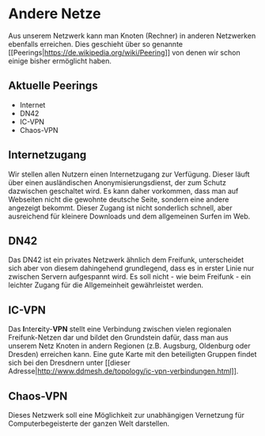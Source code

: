 # Andere Netze

Aus unserem Netzwerk kann man Knoten (Rechner) in anderen Netzwerken ebenfalls erreichen. Dies geschieht über so genannte [[Peerings|https://de.wikipedia.org/wiki/Peering]] von denen wir schon einige bisher ermöglicht haben.

## Aktuelle Peerings
* Internet
* DN42
* IC-VPN
* Chaos-VPN

## Internetzugang
Wir stellen allen Nutzern einen Internetzugang zur Verfügung. Dieser läuft über einen ausländischen Anonymisierungsdienst, der zum Schutz dazwischen geschaltet wird.
Es kann daher vorkommen, dass man auf Webseiten nicht die gewohnte deutsche Seite, sondern eine andere angezeigt bekommt.
Dieser Zugang ist nicht sonderlich schnell, aber ausreichend für kleinere Downloads und dem allgemeinen Surfen im Web.

## DN42
Das DN42 ist ein privates Netzwerk ähnlich dem Freifunk, unterscheidet sich aber von diesem dahingehend grundlegend, dass es in erster Linie nur zwischen Servern aufgespannt wird. Es soll nicht - wie beim Freifunk - ein leichter Zugang für die Allgemeinheit gewährleistet werden.

## IC-VPN
Das **I**nter**c**ity-**VPN** stellt eine Verbindung zwischen vielen regionalen Freifunk-Netzen dar und bildet den Grundstein dafür, dass man aus unserem Netz Knoten in andern Regionen (z.B. Augsburg, Oldenburg oder Dresden) erreichen kann.
Eine gute Karte mit den beteiligten Gruppen findet sich bei den Dresdnern unter [[dieser Adresse|http://www.ddmesh.de/topology/ic-vpn-verbindungen.html]].

## Chaos-VPN
Dieses Netzwerk soll eine Möglichkeit zur unabhängigen Vernetzung für Computerbegeisterte der ganzen Welt darstellen.